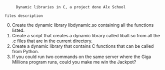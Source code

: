          Dynamic libraries in C, a project done Alx School
         
    files description
    
 0.  Create the dynamic library libdynamic.so containing all the functions listed.
 1.  Create a script that creates a dynamic library called liball.so from all the .c files that are in the current directory.
 2.  Create a dynamic library that contains C functions that can be called from Python. 
 3.  If you could run two commands on the same server where the Giga Millions program runs, could you make me win the Jackpot?
